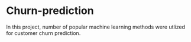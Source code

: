 # Churn-prediction
In this project, number of popular machine learning methods were utlized for customer churn prediction.
